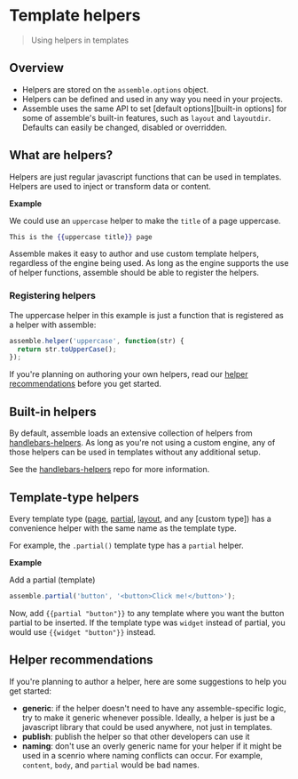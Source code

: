 # Template helpers

> Using helpers in templates


## Overview

- Helpers are stored on the `assemble.options` object.
- Helpers can be defined and used in any way you need in your projects. 
- Assemble uses the same API to set [default options][built-in options] for some of assemble's built-in features, such as `layout` and `layoutdir`. Defaults can easily be changed, disabled or overridden.


## What are helpers?

Helpers are just regular javascript functions that can be used in templates. Helpers are used to inject or transform data or content. 

**Example**

We could use an `uppercase` helper to make the `title` of a page uppercase.

```handlebars
This is the {{uppercase title}} page
```

Assemble makes it easy to author and use custom template helpers, regardless of the engine being used. As long as the engine supports the use of helper functions, assemble should be able to register the helpers.


### Registering helpers

The uppercase helper in this example is just a function that is registered as a helper with assemble:

```js
assemble.helper('uppercase', function(str) {
  return str.toUpperCase();
});
```

If you're planning on authoring your own helpers, read our [helper recommendations](#helper-recommendations) before you get started.

## Built-in helpers

By default, assemble loads an extensive collection of helpers from [handlebars-helpers]. As long as you're not using a custom engine, any of those helpers can be used in templates without any additional setup.

See the [handlebars-helpers] repo for more information.

## Template-type helpers

Every template type ([page](./pages.md), [partial](./partials.md), [layout](./layouts.md), and any [custom type]) has a convenience helper with the same name as the template type.

For example, the `.partial()` template type has a `partial` helper. 

**Example**

Add a partial (template)

```js
assemble.partial('button', '<button>Click me!</button>');
```

Now, add `{{partial "button"}}` to any template where you want the button partial to be inserted. If the template type was `widget` instead of partial, you would use `{{widget "button"}}` instead.


## Helper recommendations

If you're planning to author a helper, here are some suggestions to help you get started:

- **generic**: if the helper doesn't need to have any assemble-specific logic, try to make it generic whenever possible. Ideally, a helper is just be a javascript library that could be used anywhere, not just in templates. 
- **publish**: publish the helper so that other developers can use it
- **naming**: don't use an overly generic name for your helper if it might be used in a scenrio where naming conflicts can occur. For example, `content`, `body`, and `partial` would be bad names.


[handlebars-helpers]: https://github.com/assemble/handlebars-helpers
